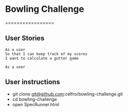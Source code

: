 
# Bowling Challenge
=================



## User Stories

```
As a user
So that I can keep track of my scores
I want to calculate a gutter game

As a user

```

## User instructions

- git clone git@github.com:celfro/bowling-challenge.git
- cd bowling-challenge
- open SpecRunner.html
